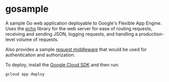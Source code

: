 # gosample

A sample Go web application deployable to Google's Flexible App Engine. Uses the [echo](https://echo.labstack.com/) library
for the web server for ease of routing requests, receiving and sending JSON, logging requests, and handling a
production-level volume of requests.

Also provides a sample [request middleware](https://echo.labstack.com/middleware) that would be used
for authentication and authorization.

To deploy, install the [Google Cloud SDK](https://cloud.google.com/sdk/docs/) and then run:

```bash
gcloud app deploy
```
